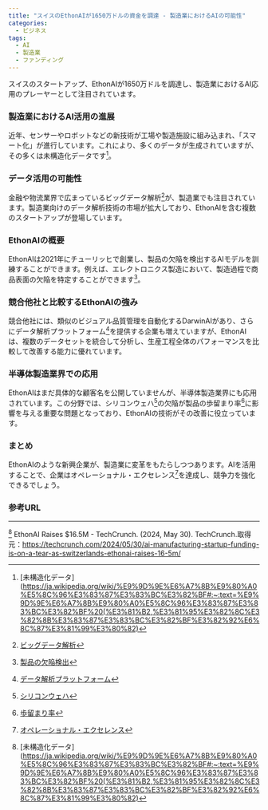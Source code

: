 ```yaml
---
title: "スイスのEthonAIが1650万ドルの資金を調達 - 製造業におけるAIの可能性"
categories:
  - ビジネス
tags:
  - AI
  - 製造業
  - ファンディング
---
```

スイスのスタートアップ、EthonAIが1650万ドルを調達し、製造業におけるAI応用のプレーヤーとして注目されています。

### 製造業におけるAI活用の進展
近年、センサーやロボットなどの新技術が工場や製造施設に組み込まれ、「スマート化」が進行しています。これにより、多くのデータが生成されていますが、その多くは未構造化データです[^1]。

### データ活用の可能性
金融や物流業界で広まっているビッグデータ解析[^2]が、製造業でも注目されています。製造業向けのデータ解析技術の市場が拡大しており、EthonAIを含む複数のスタートアップが登場しています。

### EthonAIの概要
EthonAIは2021年にチューリッヒで創業し、製品の欠陥を検出するAIモデルを訓練することができます。例えば、エレクトロニクス製造において、製造過程で商品表面の欠陥を特定することができます[^3]。

### 競合他社と比較するEthonAIの強み
競合他社には、類似のビジュアル品質管理を自動化するDarwinAIがあり、さらにデータ解析プラットフォーム[^4]を提供する企業も増えていますが、EthonAIは、複数のデータセットを統合して分析し、生産工程全体のパフォーマンスを比較して改善する能力に優れています。

### 半導体製造業界での応用
EthonAIはまだ具体的な顧客名を公開していませんが、半導体製造業界にも応用されています。この分野では、シリコンウェハ[^5]の欠陥が製品の歩留まり率[^6]に影響を与える重要な問題となっており、EthonAIの技術がその改善に役立っています。

### まとめ
EthonAIのような新興企業が、製造業に変革をもたらしつつあります。AIを活用することで、企業はオペレーショナル・エクセレンス[^7]を達成し、競争力を強化できるでしょう。

### 参考URL
[^1]:[未構造化データ](https://ja.wikipedia.org/wiki/%E9%9D%9E%E6%A7%8B%E9%80%A0%E5%8C%96%E3%83%87%E3%83%BC%E3%82%BF#:~:text=%E9%9D%9E%E6%A7%8B%E9%80%A0%E5%8C%96%E3%83%87%E3%83%BC%E3%82%BF%20(%E3%81%B2,%E3%81%95%E3%82%8C%E3%82%8B%E3%83%87%E3%83%BC%E3%82%BF%E3%82%92%E6%8C%87%E3%81%99%E3%80%82)
[^2]:[ビッグデータ解析](https://www.sas.com/ja_jp/insights/analytics/big-data-analytics.html#:~:text=%E3%83%93%E3%83%83%E3%82%B0%E3%83%87%E3%83%BC%E3%82%BF%E3%83%BB%E3%82%A2%E3%83%8A%E3%83%AA%E3%83%86%E3%82%A3%E3%82%AF%E3%82%B9%E3%81%AF%E5%A4%A7%E9%87%8F,%E5%BE%97%E3%82%8B%E3%81%93%E3%81%A8%E3%81%8C%E3%81%A7%E3%81%8D%E3%81%BE%E3%81%99%E3%80%82)
[^3]:[製品の欠陥検出](https://eow.alc.co.jp/search?q=precision+manufacturing)
[^4]:[データ解析プラットフォーム](https://www.databricks.com/jp/glossary/data-analysis-platform)
[^5]:[シリコンウェハ](https://ja.wikipedia.org/wiki/%E3%82%B7%E3%83%AA%E3%82%B3%E3%83%B3%E3%82%A6%E3%82%A7%E3%83%8F%E3%83%BC)
[^6]:[歩留まり率](https://ejje.weblio.jp/content/yield+rate)
[^7]:[オペレーショナル・エクセレンス](https://www.fujitsu.com/jp/microsite/fujitsutransformationnews/glossary/operational-excellence/#:~:text=%E3%82%AA%E3%83%9A%E3%83%AC%E3%83%BC%E3%82%B7%E3%83%A7%E3%83%8A%E3%83%AB%E3%82%A8%E3%82%AF%E3%82%BB%E3%83%AC%E3%83%B3%E3%82%B9%EF%BC%88Operational%20Excellence%EF%BC%89%E3%81%A8,%E4%BF%9D%E3%81%A4%E7%8A%B6%E6%85%8B%E3%82%92%E6%8C%87%E3%81%97%E3%81%BE%E3%81%99%E3%80%82)
[^8]:[大規模データ解析の重要性](https://www.sas.com/ja_jp/insights/analytics/big-data-analytics.html#:~:text=%E3%83%93%E3%83%83%E3%82%B0%E3%83%87%E3%83%BC%E3%82%BF%E3%83%BB%E3%82%A2%E3%83%8A%E3%83%AA%E3%83%86%E3%82%A3%E3%82%AF%E3%82%B9%E3%81%AF%E5%A4%A7%E9%87%8F,%E5%BE%97%E3%82%8B%E3%81%93%E3%81%A8%E3%81%8C%E3%81%A7%E3%81%8D%E3%81%BE%E3%81%99%E3%80%82)
***
[^1] EthonAI Raises $16.5M - TechCrunch. (2024, May 30). TechCrunch.取得元：https://techcrunch.com/2024/05/30/ai-manufacturing-startup-funding-is-on-a-tear-as-switzerlands-ethonai-raises-16-5m/
